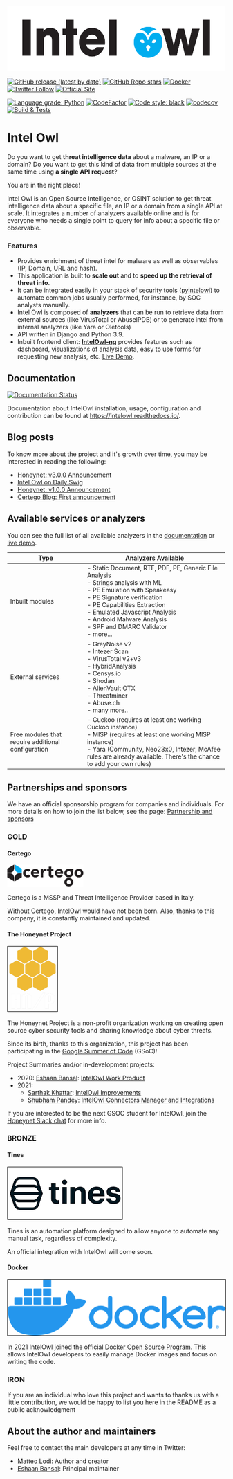 <img src="static_intel/intel_owl_positive.png" width=547 height=150 alt="Intel Owl"/>


[![GitHub release (latest by date)](https://img.shields.io/github/v/release/intelowlproject/IntelOwl)](https://github.com/intelowlproject/IntelOwl/releases)
[![GitHub Repo stars](https://img.shields.io/github/stars/intelowlproject/IntelOwl?style=social)](https://github.com/intelowlproject/IntelOwl/stargazers)
[![Docker](https://img.shields.io/docker/pulls/intelowlproject/intelowl)](https://hub.docker.com/repository/docker/intelowlproject/intelowl)
[![Twitter Follow](https://img.shields.io/twitter/follow/intel_owl?style=social)](https://twitter.com/intel_owl)
[![Official Site](https://img.shields.io/badge/official-site-blue)](https://intelowlproject.github.io)


[![Language grade: Python](https://img.shields.io/lgtm/grade/python/g/intelowlproject/IntelOwl.svg?logo=lgtm&logoWidth=18)](https://lgtm.com/projects/g/intelowlproject/IntelOwl/context:python)
[![CodeFactor](https://www.codefactor.io/repository/github/intelowlproject/intelowl/badge)](https://www.codefactor.io/repository/github/intelowlproject/intelowl)
[![Code style: black](https://img.shields.io/badge/code%20style-black-000000.svg)](https://github.com/psf/black)
[![codecov](https://codecov.io/gh/intelowlproject/IntelOwl/branch/master/graph/badge.svg?token=R097M4TYA6)](https://codecov.io/gh/intelowlproject/IntelOwl)
[![Build & Tests](https://github.com/intelowlproject/IntelOwl/workflows/Build%20&%20Tests/badge.svg)](https://github.com/intelowlproject/IntelOwl/actions)


# Intel Owl

Do you want to get **threat intelligence data** about a malware, an IP or a domain? Do you want to get this kind of data from multiple sources at the same time using **a single API request**?

You are in the right place!

Intel Owl is an Open Source Intelligence, or OSINT solution to get threat intelligence data about a specific file, an IP or a domain from a single API at scale. It integrates a number of analyzers available online and is for everyone who needs a single point to query for info about a specific file or observable.

### Features

- Provides enrichment of threat intel for malware as well as observables (IP, Domain, URL and hash).
- This application is built to **scale out** and to **speed up the retrieval of threat info**.
- It can be integrated easily in your stack of security tools ([pyintelowl](https://github.com/intelowlproject/pyintelowl)) to automate common jobs usually performed, for instance, by SOC analysts manually.
- Intel Owl is composed of **analyzers** that can be run to retrieve data from external sources (like VirusTotal or AbuseIPDB) or to generate intel from internal analyzers (like Yara or Oletools)
- API written in Django and Python 3.9.
- Inbuilt frontend client: **[IntelOwl-ng](https://github.com/intelowlproject/IntelOwl-ng)** provides features such as dashboard, visualizations of analysis data, easy to use forms for requesting new analysis, etc. [Live Demo](https://intelowlclient.firebaseapp.com/).

## Documentation

[![Documentation Status](https://readthedocs.org/projects/intelowl/badge/?version=latest)](https://intelowl.readthedocs.io/en/latest/?badge=latest)

Documentation about IntelOwl installation, usage, configuration and contribution can be found at https://intelowl.readthedocs.io/.

## Blog posts

To know more about the project and it's growth over time, you may be interested in reading the following:

- [Honeynet: v3.0.0 Announcement](https://www.honeynet.org/2021/09/13/intel-owl-release-v3-0-0/)
- [Intel Owl on Daily Swig](https://portswigger.net/daily-swig/intel-owl-osint-tool-automates-the-intel-gathering-process-using-a-single-api)
- [Honeynet: v1.0.0 Announcement](https://www.honeynet.org/?p=7558)
- [Certego Blog: First announcement](https://www.certego.net/en/news/new-year-new-tool-intel-owl/)

## Available services or analyzers

You can see the full list of all available analyzers in the [documentation](https://intelowl.readthedocs.io/en/latest/Usage.html#available-analyzers) or [live demo](https://intelowlclient.firebaseapp.com/pages/analyzers/table).

| Type                                               | Analyzers Available                                                                                                                                                                                                                                                                                            |
|----------------------------------------------------|----------------------------------------------------------------------------------------------------------------------------------------------------------------------------------------------------------------------------------------------------------------------------------------------------------------|
| Inbuilt modules                                    | - Static Document, RTF, PDF, PE, Generic File Analysis<br/> - Strings analysis with ML<br/> - PE Emulation with Speakeasy<br/> - PE Signature verification<br/> - PE Capabilities Extraction<br/> - Emulated Javascript Analysis<br/> - Android Malware Analysis<br/> - SPF and DMARC Validator<br/> - more... |
| External services                                  | - GreyNoise v2<br/> - Intezer Scan<br/>  - VirusTotal v2+v3<br/>  - HybridAnalysis<br/>  - Censys.io<br/>  - Shodan<br/>  - AlienVault OTX<br/>  - Threatminer<br/>  - Abuse.ch<br/>  - many more..                                                                                                            |
| Free modules that require additional configuration | - Cuckoo (requires at least one working Cuckoo instance)<br/>  - MISP (requires at least one working MISP instance)<br/>  - Yara (Community, Neo23x0, Intezer, McAfee rules are already available. There's the chance to add your own rules)                                                                   |




## Partnerships and sponsors

We have an official sponsorship program for companies and individuals. For more details on how to join the list below, see the page: [Partnership and sponsors](https://github.com/certego/IntelOwl/blob/master/.github/partnership_and_sponsors.md)

<h3>GOLD</h3>

#### Certego
<a href="https://www.certego.net"> <img style="margin-right: 2px" width=176 height=50 src="static_intel/Certego.png" alt="Certego Logo"/></a>

Certego is a MSSP and Threat Intelligence Provider based in Italy. 

Without Certego, IntelOwl would have not been born. Also, thanks to this company, it is constantly maintained and updated.

#### The Honeynet Project
<a href="https://www.honeynet.org"> <img style="border: 0.2px solid black" width=115 height=150 src="static_intel/honeynet_logo.png" alt="Honeynet.org logo"> </a>

The Honeynet Project is a non-profit organization working on creating open source cyber security tools and sharing knowledge about cyber threats.

Since its birth, thanks to this organization, this project has been participating in the [Google Summer of Code](https://summerofcode.withgoogle.com/) (GSoC)!

Project Summaries and/or in-development projects:
* 2020: [Eshaan Bansal](https://twitter.com/eshaan7_): [IntelOwl Work Product](https://www.honeynet.org/2020/08/26/gsoc-2020-work-product%e2%80%8a-%e2%80%8aintel-owl/)
* 2021: 
  * [Sarthak Khattar](https://twitter.com/Mr_Momo07): [IntelOwl Improvements](https://www.honeynet.org/2021/08/20/gsoc-2021-project-summary-intelowl-improvements/)
  * [Shubham Pandey](https://twitter.com/imshubham31): [IntelOwl Connectors Manager and Integrations](https://www.honeynet.org/2021/08/20/gsoc-2021-project-summary-intelowl-connectors-manager-and-integrations/)

If you are interested to be the next GSOC student for IntelOwl, join the [Honeynet Slack chat](https://gsoc-slack.honeynet.org/) for more info.

### BRONZE
#### Tines
<a href="https://www.tines.com"> <img style="border: 0.2px solid black" src="static_intel/tines_logo.png" alt="Tines logo"> </a>

Tines is an automation platform designed to allow anyone to automate any manual task, regardless of complexity.

An official integration with IntelOwl will come soon.

#### Docker
<a href="https://www.docker.com"> <img style="border: 0.2px solid black" src="static_intel/docker_logo.png" alt="Docker logo"> </a>

In 2021 IntelOwl joined the official [Docker Open Source Program](https://www.docker.com/blog/expanded-support-for-open-source-software-projects/). This allows IntelOwl developers to easily manage Docker images and focus on writing the code.

### IRON
If you are an individual who love this project and wants to thanks us with a little contribution, we would be happy to list you here in the README as a public acknowledgment

## About the author and maintainers

Feel free to contact the main developers at any time in Twitter:
- [Matteo Lodi](https://twitter.com/matte_lodi): Author and creator
- [Eshaan Bansal](https://twitter.com/eshaan7_): Principal maintainer
